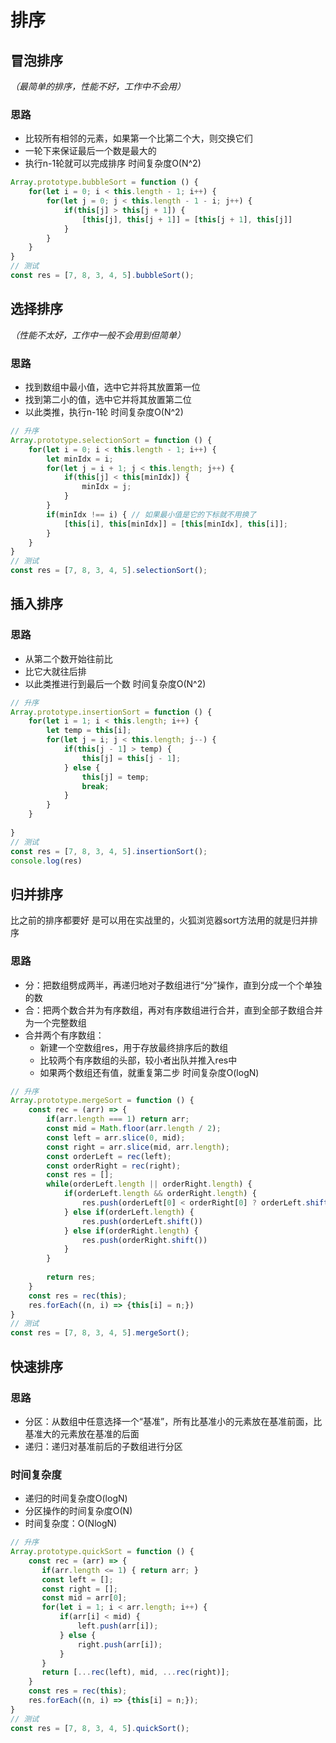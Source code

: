 # 排序

## 冒泡排序
*（最简单的排序，性能不好，工作中不会用）*
### 思路
- 比较所有相邻的元素，如果第一个比第二个大，则交换它们
- 一轮下来保证最后一个数是最大的
- 执行n-1轮就可以完成排序
时间复杂度O(N^2)
```javascript
Array.prototype.bubbleSort = function () {
    for(let i = 0; i < this.length - 1; i++) {
        for(let j = 0; j < this.length - 1 - i; j++) {
            if(this[j] > this[j + 1]) {
                [this[j], this[j + 1]] = [this[j + 1], this[j]]
            }
        }
    }
}
// 测试
const res = [7, 8, 3, 4, 5].bubbleSort();
```

## 选择排序
*（性能不太好，工作中一般不会用到但简单）*
### 思路
- 找到数组中最小值，选中它并将其放置第一位
- 找到第二小的值，选中它并将其放置第二位
- 以此类推，执行n-1轮
时间复杂度O(N^2)
```javascript
// 升序
Array.prototype.selectionSort = function () {
    for(let i = 0; i < this.length - 1; i++) {
        let minIdx = i;
        for(let j = i + 1; j < this.length; j++) {
            if(this[j] < this[minIdx]) {
                minIdx = j;
            }
        }
        if(minIdx !== i) { // 如果最小值是它的下标就不用换了
            [this[i], this[minIdx]] = [this[minIdx], this[i]];
        }
    }
}
// 测试
const res = [7, 8, 3, 4, 5].selectionSort();
```

## 插入排序
### 思路
- 从第二个数开始往前比
- 比它大就往后排
- 以此类推进行到最后一个数
时间复杂度O(N^2)
```javascript
// 升序
Array.prototype.insertionSort = function () {
    for(let i = 1; i < this.length; i++) {
        let temp = this[i];
        for(let j = i; j < this.length; j--) {
            if(this[j - 1] > temp) {
                this[j] = this[j - 1];
            } else {
                this[j] = temp;
                break;
            }
        }
    }
    
}
// 测试
const res = [7, 8, 3, 4, 5].insertionSort();
console.log(res)
```

## 归并排序
比之前的排序都要好
是可以用在实战里的，火狐浏览器sort方法用的就是归并排序
### 思路
- 分：把数组劈成两半，再递归地对子数组进行“分”操作，直到分成一个个单独的数
- 合：把两个数合并为有序数组，再对有序数组进行合并，直到全部子数组合并为一个完整数组
- 合并两个有序数组：
    - 新建一个空数组res，用于存放最终排序后的数组
    - 比较两个有序数组的头部，较小者出队并推入res中
    - 如果两个数组还有值，就重复第二步
时间复杂度O(logN)
```javascript
// 升序
Array.prototype.mergeSort = function () {
    const rec = (arr) => {
        if(arr.length === 1) return arr;
        const mid = Math.floor(arr.length / 2);
        const left = arr.slice(0, mid);
        const right = arr.slice(mid, arr.length);
        const orderLeft = rec(left);
        const orderRight = rec(right);
        const res = [];
        while(orderLeft.length || orderRight.length) {
            if(orderLeft.length && orderRight.length) {
                res.push(orderLeft[0] < orderRight[0] ? orderLeft.shift() : orderRight.shift());
            } else if(orderLeft.length) {
                res.push(orderLeft.shift())
            } else if(orderRight.length) {
                res.push(orderRight.shift())
            }
        }
        
        return res;
    }
    const res = rec(this);
    res.forEach((n, i) => {this[i] = n;})
}
// 测试
const res = [7, 8, 3, 4, 5].mergeSort();
```

## 快速排序
### 思路
- 分区：从数组中任意选择一个“基准”，所有比基准小的元素放在基准前面，比基准大的元素放在基准的后面
- 递归：递归对基准前后的子数组进行分区
### 时间复杂度
- 递归的时间复杂度O(logN)
- 分区操作的时间复杂度O(N)
- 时间复杂度：O(NlogN)
```javascript
// 升序
Array.prototype.quickSort = function () {
    const rec = (arr) => {
       if(arr.length <= 1) { return arr; }
       const left = [];
       const right = [];
       const mid = arr[0];
       for(let i = 1; i < arr.length; i++) {
           if(arr[i] < mid) {
               left.push(arr[i]);
           } else {
               right.push(arr[i]);
           }
       }
       return [...rec(left), mid, ...rec(right)];
    }
    const res = rec(this);
    res.forEach((n, i) => {this[i] = n;});
}
// 测试
const res = [7, 8, 3, 4, 5].quickSort();
```